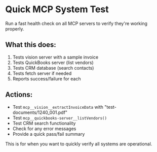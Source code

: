 # Quick MCP System Test

Run a fast health check on all MCP servers to verify they're working properly.

## What this does:
1. Tests vision server with a sample invoice
2. Tests QuickBooks server (list vendors)
3. Tests CRM database (search contacts)
4. Tests fetch server if needed
5. Reports success/failure for each

## Actions:
- Test `mcp__vision__extractInvoiceData` with "test-documents/1240_001.pdf"
- Test `mcp__quickbooks-server__listVendors()`
- Test CRM search functionality
- Check for any error messages
- Provide a quick pass/fail summary

This is for when you want to quickly verify all systems are operational.